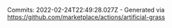 Commits: 2022-02-24T22:49:28.027Z - Generated via https://github.com/marketplace/actions/artificial-grass
<br>
